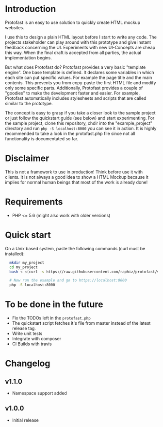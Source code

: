 # Introduction
Protofast is an easy to use solution to quickly create HTML mockup websites.

I use this to design a plain HTML layout before I start to write any code. The projects stakeholder can play around with this prototype and give instant feedback concerning the UI. Experiments with new UI-Concepts are cheap this way. When the final draft is accepted from all parties, the actual implementation begins.

But what does Protofast do?
Protofast provides a very basic "template engine".
One base template is defined. It declares some variables in which each site can put specific values.
For example the page title and the main contents.
This prevents you from copy-paste the first HTML file and modify only some specific parts.
Additionally, Protofast provides a couple of "goodies" to make the development faster and easier.
For example, Protofast automatically includes stylesheets and scripts that are called
similar to the prototype.

The concept is easy to grasp if you take a closer look to the sample project or just follow the
quickstart guide (see below) and start experimenting. For the sample project, clone this repository, chdir into the
"example_project" directory and run `php -S localhost:8000` you can see it in action.
It is highly recommended to take a look in the protofast.php file since not all functionality is  documentated so far.

# Disclaimer
This is not a framework to use in production! Think before use it with clients.
It is not always a good idea to show a HTML Mockup because it implies for normal human
beings that most of the work is already done!

# Requirements
* PHP <= 5.6 (might also work with older versions)

# Quick start
On a Unix based system, paste the following commands (curl must be installed):
```bash
  mkdir my_project
  cd my_project
  bash < <(curl -s https://raw.githubusercontent.com/raphiz/protofast/v1.1.0/quickstart.sh)

  # Now run the example and go to https://localhost:8000
  php -S localhost:8000
```

# To be done in the future
* Fix the TODOs left in the `protofast.php`
* The quickstart script fetches it's file from master instead of the latest release tag.
* Write unit tests
* Integrate with composer
* CI Builds with travis

# Changelog
## v1.1.0
* Namespace support added

## v1.0.0
* Initial release
